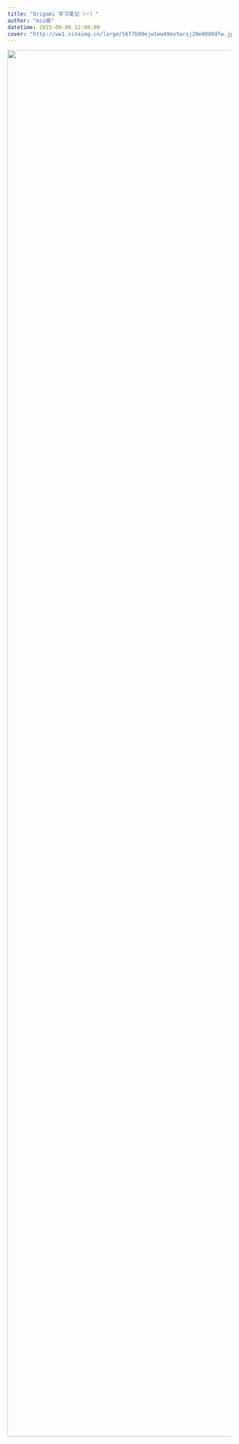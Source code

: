```yaml
---
title: "Origami 学习笔记（一）"
author: "mio酱"
datetime: 2015-09-08 12:00:00
cover: "http://ww1.sinaimg.cn/large/56f7b09ejw1ew49extwrsj20e8080dfw.jpg"
---
```


<img src="http://ww2.sinaimg.cn/large/56f7b09ejw1ew49vaam2mj20ms2elk68.jpg" alt="" width="820" height="3117" />